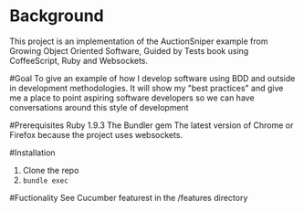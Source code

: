 # Background
This project is an implementation of the AuctionSniper example from Growing Object Oriented Software, Guided by Tests book using CoffeeScript, Ruby and Websockets.

#Goal
To give an example of how I develop software using BDD and outside in development methodologies. It will show my "best practices" and give me a place to point aspiring software developers so we can have conversations around this style of development

#Prerequisites
Ruby 1.9.3
The Bundler gem
The latest version of Chrome or Firefox because the project uses websockets.

#Installation
1. Clone the repo
1. `bundle exec`

#Fuctionality
See Cucumber featurest in the /features directory